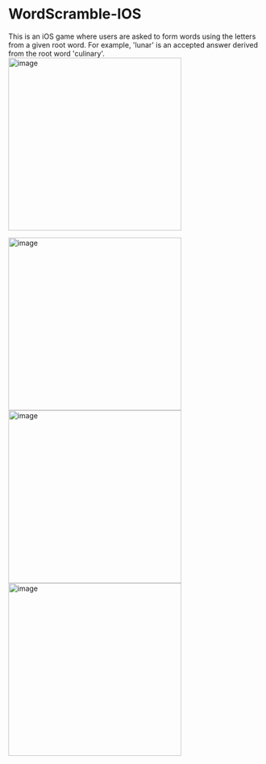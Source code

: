 # WordScramble-IOS
This is an iOS game where users are asked to form words using the letters from a given root word. For example, 'lunar' is an accepted answer derived from the root word 'culinary'.
<br/>
<img width="343" alt="image" src="https://github.com/user-attachments/assets/4116b2c1-f3a9-4500-bb08-524addf34952" />

<img width="343" alt="image" src="https://github.com/user-attachments/assets/badaaaf3-8442-40aa-9c7a-14816375acd1" />

<img width="343" alt="image" src="https://github.com/user-attachments/assets/ee976456-f64a-47b6-8fe6-917eaa64d789" />

<img width="343" alt="image" src="https://github.com/user-attachments/assets/84067061-9dd1-44a9-88a9-ba3ca3760b7a" />
